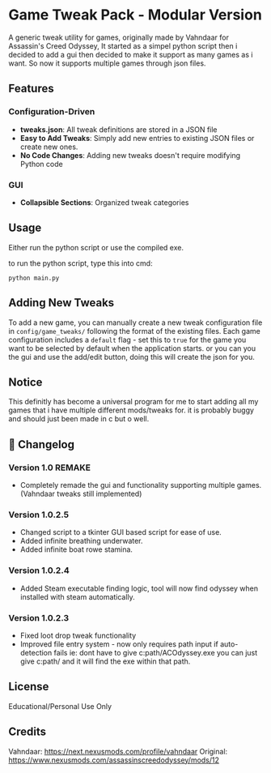 # Game Tweak Pack - Modular Version

A generic tweak utility for games, originally made by Vahndaar for Assassin's Creed Odyssey, It started as a simpel python script then i decided to add a gui then decided to make it support as many games as i want.
So now it supports multiple games through json files.


## Features

### Configuration-Driven
- **tweaks.json**: All tweak definitions are stored in a JSON file
- **Easy to Add Tweaks**: Simply add new entries to existing JSON files or create new ones.
- **No Code Changes**: Adding new tweaks doesn't require modifying Python code

### GUI
- **Collapsible Sections**: Organized tweak categories

## Usage

Either run the python script or use the compiled exe.

to run the python script, type this into cmd:
   ```
   python main.py
   ```

## Adding New Tweaks

To add a new game, you can manually create a new tweak configuration file in `config/game_tweaks/` following the format of the existing files. Each game configuration includes a `default` flag - set this to `true` for the game you want to be selected by default when the application starts.
or you can you the gui and use the add/edit button, doing this will create the json for you.


## Notice

This definitly has become a universal program for me to start adding all my games that i have multiple different mods/tweaks for. it is probably buggy and should just been made in c but o well.


## 📝 Changelog

### Version 1.0  REMAKE
- Completely remade the gui and functionality supporting multiple games.(Vahndaar tweaks still implemented)

### Version 1.0.2.5
- Changed script to a tkinter GUI based script for ease of use.
- Added infinite breathing underwater.
- Added infinite boat rowe stamina.

### Version 1.0.2.4
- Added Steam executable finding logic, tool will now find odyssey when installed with steam automatically.
  
### Version 1.0.2.3
- Fixed loot drop tweak functionality
- Improved file entry system - now only requires path input if auto-detection fails ie: dont have to give c:path/ACOdyssey.exe you can just give c:path/ and it will find the exe within that path.



## License

Educational/Personal Use Only

## Credits

Vahndaar: https://next.nexusmods.com/profile/vahndaar
Original: https://www.nexusmods.com/assassinscreedodyssey/mods/12